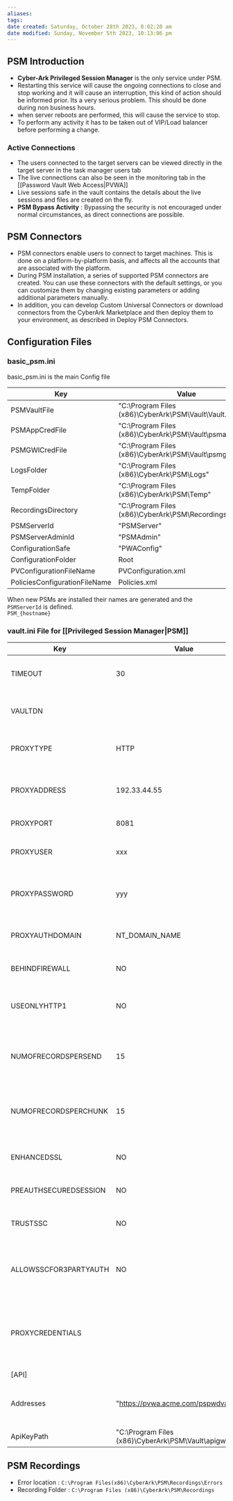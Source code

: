 ```yaml
---
aliases: 
tags: 
date created: Saturday, October 28th 2023, 8:02:20 am
date modified: Sunday, November 5th 2023, 10:13:06 pm
---
```


## PSM Introduction

- **Cyber-Ark Privileged Session Manager** is the only service under PSM.  
- Restarting this service will cause the ongoing connections to close and stop working and it will cause an interruption, this kind of action should be informed prior. Its a very serious problem. This should be done during non business hours. 
- when server reboots are performed, this will cause the service to stop.
- To perform any activity it has to be taken out of VIP/Load balancer before performing a change.

### Active Connections

- The users connected to the target servers can be viewed directly in the target server in the task manager users tab  
- The live connections can also be seen in the monitoring tab in the [[Password Vault Web Access|PVWA]]
- Live sessions safe in the vault contains the details about the live sessions and files are created on the fly.
- **PSM Bypass Activity** : Bypassing the security is not encouraged under normal circumstances, as direct connections are possible.

## PSM Connectors

- PSM connectors enable users to connect to target machines. This is done on a platform-by-platform basis, and affects all the accounts that are associated with the platform.  
- During PSM installation, a series of supported PSM connectors are created. You can use these connectors with the default settings, or you can customize them by changing existing parameters or adding additional parameters manually.  
- In addition, you can develop Custom Universal Connectors or download connectors from the CyberArk Marketplace and then deploy them to your environment, as described in Deploy PSM Connectors.

## Configuration Files

### basic_psm.ini

basic_psm.ini is the main Config file

| Key                          | Value                                           |
|------------------------------|-------------------------------------------------|
| PSMVaultFile                 | "C:\Program Files (x86)\CyberArk\PSM\Vault\Vault.ini" |
| PSMAppCredFile               | "C:\Program Files (x86)\CyberArk\PSM\Vault\psmapp.cred" |
| PSMGWlCredFile               | "C:\Program Files (x86)\CyberArk\PSM\Vault\psmgw.cred" |
| LogsFolder                   | "C:\Program Files (x86)\CyberArk\PSM\Logs" |
| TempFolder                   | "C:\Program Files (x86)\CyberArk\PSM\Temp" |
| RecordingsDirectory          | "C:\Program Files (x86)\CyberArk\PSM\Recordings" |
| PSMServerId                  | "PSMServer" |
| PSMServerAdminId             | "PSMAdmin" |
| ConfigurationSafe            | "PWAConfig" |
| ConfigurationFolder          | Root |
| PVConfigurationFileName      | PVConfiguration.xml |
| PoliciesConfigurationFileName| Policies.xml |

When new PSMs are installed their names are generated and the `PSMServerId` is defined.  
	`PSM_{hostname}`

### vault.ini File for [[Privileged Session Manager|PSM]]

| Key                    | Value                                 | Description |
|------------------------|---------------------------------------|-------------|
| TIMEOUT                | 30                                    | Seconds to wait for a Vault to respond to a request |
| VAULTDN                |                                       | Vault's Distinguished Name (PKI Authentication) |
| PROXYTYPE              | HTTP                                  | Possible values - HTTP, HTTPS, SOCKS4, SOCKS5 |
| PROXYADDRESS           | 192.33.44.55                          | Proxy server IP address (mandatory when using proxy server) |
| PROXYPORT              | 8081                                  | Proxy server IP Port |
| PROXYUSER              | xxx                                   | User for Proxy server if NTLM authentication is required |
| PROXYPASSWORD          | yyy                                   | Password for Proxy server if NTLM authentication is required |
| PROXYAUTHDOMAIN        | NT_DOMAIN_NAME                        | Domain for Proxy server if NTLM authentication is required |
| BEHINDFIREWALL         | NO                                    | Accessing the CyberArk vault via a Firewall. |
| USEONLYHTTP1           | NO                                    | Use only HTTP 1.0 protocol. Valid either with proxy settings Or with BEHINDFIREWALL |
| NUMOFRECORDSPERSEND    | 15                                    | Number of file records that require an acknowledgement from the Vault server |
| NUMOFRECORDSPERCHUNK   | 15                                    | Number of file records to transfer together in a single TCP/IP send/receive operation |
| ENHANCEDSSL            | NO                                    | Enhanced SSL based connection (port 443) is required |
| PREAUTHSECUREDSESSION  | NO                                    | Enable pre authentication secured session |
| TRUSTSSC               | NO                                    | Trust self-sign certificates in pre authentication secured session |
| ALLOWSSCFOR3PARTYAUTH  | NO                                    | Are self-sign certificates allowed for 3rd party authentication (like RADIUS) |
| PROXYCREDENTIALS       |                                       | Instead of specifying proxy user and clear text proxy password, they can be given in the file pointed by this parameter |
| [API]                  |                                       | |
| Addresses              | "https://pvwa.acme.com/pspwdvault/api"| PVWAConfig safe is created during installation during the installation of PVWA |
| ApiKeyPath             | "C:\Program Files (x86)\CyberArk\PSM\Vault\apigw.cred" | |

## PSM Recordings

- Error location : `C:\Program Files(x86)\CyberArk\PSM\Recordings\Errors`  
- Recording Folder : `C:\Program Files (x86)\CyberArk\PSM\Recordings`